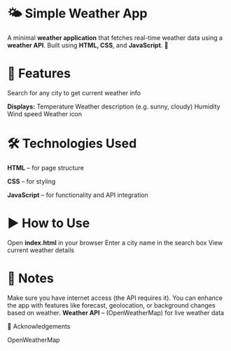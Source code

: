 # 🌤️ Simple Weather App

A minimal **weather application** that fetches real-time weather data using a **weather API**. Built using **HTML, CSS**, and **JavaScript**. 🌟

# 🚀 Features

Search for any city to get current weather info

**Displays:**
Temperature
Weather description (e.g. sunny, cloudy)
Humidity
Wind speed
Weather icon

# 🛠️ Technologies Used

**HTML** – for page structure

**CSS** – for styling

**JavaScript** – for functionality and API integration

# ▶️ How to Use

Open **index.html** in your browser
Enter a city name in the search box
View current weather details

# 📌 Notes

Make sure you have internet access (the API requires it).
You can enhance the app with features like forecast, geolocation, or background changes based on weather.
**Weather API** – (OpenWeatherMap) for live weather data

🙌 Acknowledgements

OpenWeatherMap

